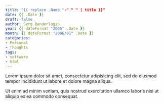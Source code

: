 ```yaml
---
title: "{{ replace .Name "-" " " | title }}"
date: {{ .Date }}
draft: false
author: Serg Banderlogin
year: {{ dateFormat "2006" .Date }}
month: {{ dateFormat "2006/01" .Date }}
categories:
- Personal
- Thoughts
tags:
- software
- html
---
```


Lorem ipsum dolor sit amet, consectetur adipisicing elit, sed do eiusmod
tempor incididunt ut labore et dolore magna aliqua.
<!--more-->
Ut enim ad minim veniam, quis nostrud exercitation ullamco laboris nisi ut
aliquip ex ea commodo consequat.
